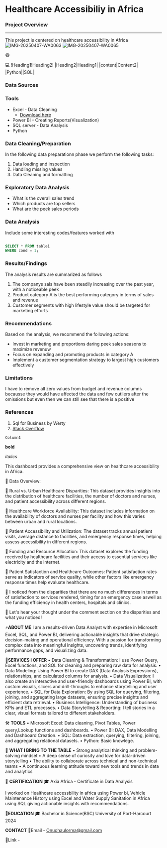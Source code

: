 # Healthcare Accessibiliy in Africa
### Project Overview
---
This project is centered on healthcare accessibility in Africa
![IMG-20250407-WA0063](https://github.com/user-attachments/assets/eb2eb0c4-2fdf-4426-85df-94b50845087a)
![IMG-20250407-WA0065](https://github.com/user-attachments/assets/861e0d1c-4c01-4739-8acc-38fbfdaaf543)


😄

💻
!Heading1!Heading2!
|Heading2|Heading1|
|content|Content2|
|Python||SQL|

### Data Sources
### Tools
- Excel - Data Cleaning
   - [Download here](https://microsoft.com)
- Power BI - Creating Reports(Visualization)
- SQL server - Data Analysis 
- Python 
### Data Cleaning/Preparation
In the following data preparationn phase we perform the following tasks:
1. Data loading and inspection
2. Handling missing values
3. Data Cleaning and formatting

### Exploratory Data Analysis
- What is the overall sales trend
- Which products are top sellers
- What are the peek sales periods

### Data Analysis
Include some interesting codes/features worked with
```sql

SELECT * FROM table1
WHERE cond = 1;
```
### Results/Findings
The analysis results are summarized as follows
1. The companys sals have been steadily increasing over the past year, with a noticeable peek
2. Product category A is the best performing category in terms of sales and revenue
3. Customer segments with high lifestyle value should be targeted for marketing efforts

### Recommendations
Based on rhe analysis, we recommend the following actions:
- Invest in marketing and proportions daring peek sales seasons to maximize revenuw
- Focus on expanding and promoting products in category A
- Implement a customer segmentation strategy to largest high customers effectively

### Limitations
I have to remove all zero values from budget and revenue columns becausse they would have affected the data and few outliers after the omissions but even then we can still see that there is a positive

### References

1. Sql for Business by Werty
2. [Stack Overflow](https://stack.com)

`Column1`

**bold**

*italics*


This dashboard provides a comprehensive view on healthcare accessibility in Africa.



📍 Data Overview:

🔹 Rural vs. Urban Healthcare Disparities: This dataset provides insights into the distribution of healthcare facilities, the number of doctors and nurses, and patient accessibility across different regions. 



🔹 Healthcare Workforce Availability: This dataset includes information on the availability of doctors and nurses per facility and how this varies between urban and rural locations. 



🔹 Patient Accessibility and Utilization: The dataset tracks annual patient visits, average distance to facilities, and emergency response times, helping assess accessibility in different regions. 



🔹 Funding and Resource Allocation: This dataset explores the funding received by healthcare facilities and their access to essential services like electricity and the internet. 



🔹 Patient Satisfaction and Healthcare Outcomes: Patient satisfaction rates serve as indicators of service quality, while other factors like emergency response times help evaluate healthcare.



📍 I noticed from the disparities that there are no much differences in terms of satisfaction to services rendered, timing for an emergency case aswell as the funding efficiency in health centers, hospitals and clinics.



📍 Let's hear your thought under the comment section on the disparities and what you noticed!

⚡**ABOUT ME**
I am a results-driven Data Analyst with expertise in Microsoft Excel, SQL, and Power BI, delivering actionable insights that drive strategic decision-making and operational efficiency. With a passion for transforming complex data into meaningful insights, uncovering trends, identifying performance gaps, and visualizing data.

🤝**SERVICES I OFFER**
• Data Cleaning & Transformation: I use Power Query, Excel functions, and SQL for cleaning and preparing raw data for analysis.
• Data Modeling: Using Power BI to create DAX (Data Analysis Expressions), relationships, and calculated columns for analysis.
• Data Visualization: I also create an interactive and user-friendly dashboards using Power BI, with custom visuals, slicers and drill-throughs to enhance storytelling    and user experience.
• SQL for Data Exploration: By using SQL for querying, filtering, joining, and aggregating large datasets, ensuring precise insights and efficient data retrieval.
• Business Intelligence: Understanding of business KPIs and ETL processes.
• Data Storytelling & Reporting: I tell stories in a clear, visual formats tailored to different stakeholders.

🛠️ **TOOLS**
• Microsoft Excel: Data cleaning, Pivot Tables, Power query,Lookup functions and dashboards.
• Power BI: DAX, Data Modelling and Dashboard Creation.
• SQL: Data extraction, querying, filtering, joining, and aggregating relational datasets.
• Python: Basic knowlege.

🎯 **WHAT I BRING TO THE TABLE**
• Strong analytical thinking and problem-solving mindset
• A deep sense of curiosity and love for data-driven storytelling
• The ability to collaborate across technical and non-technical teams
• A continuous learning attitude toward new tools and trends in data and analytics

🏅 **CERTIFICATION**
🎓 Axia Africa - Certificate in Data Analysis

I worked on Healthcare accessbility in africa using Power bi, Vehicle Maintenance History using Excel and Water Supply Sanitation in Africa using SQL giving actionable insights with recommendations.

📘**EDUCATION**
🎓 Bachelor in Science(BSC)
University of Port-Harcourt 2024

**CONTACT**
📧Email - Onuohaulorma@gmail.com

🔗Link -  
